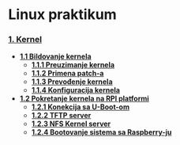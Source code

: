 # Linux praktikum

### **[1. Kernel](10-kernel.md)**
  - **[1.1 Bildovanje kernela](10-kernel.md#11-bildovanje-kernela)**
    - **[1.1.1 Preuzimanje kernela](10-kernel.md#111-preuzimanje-kernela)**
    - **[1.1.2 Primena patch-a](10-kernel.md#112-primena-patch-a)**
    - **[1.1.3 Prevođenje kernela](10-kernel.md#113-prevođenje-kernela)**
    - **[1.1.4 Konfiguracija kernela](10-kernel.md#114-konfiguracija-kernela)**
  - **[1.2 Pokretanje kernela na RPI platformi](10-kernel.md#12-pokretanje-kernela-na-rpi-platformi)**
    - **[1.2.1 Konekcija sa U-Boot-om](10-kernel.md#121-konekcija-sa-u-boot-om)**
    - **[1.2.2 TFTP server](10-kernel.md#122-tftp-server)**
    - **[1.2.3 NFS Kernel server](10-kernel.md#122-tftp-server)**
    - **[1.2.4 Bootovanje sistema sa Raspberry-ju](10-kernel.md#124-bootovanje-sistema-sa-raspberry-ju)**
